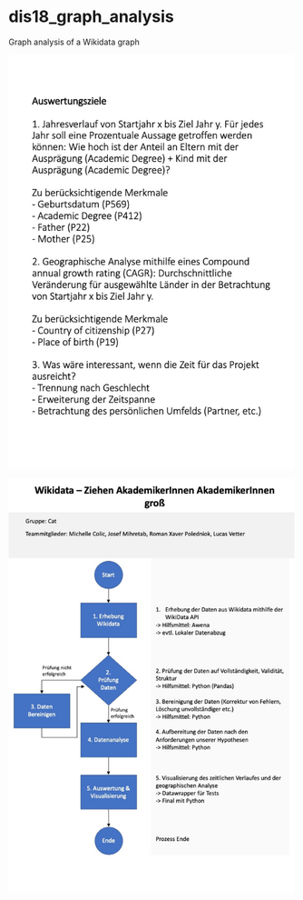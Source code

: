 # dis18_graph_analysis
Graph analysis of a Wikidata graph

![Auswärtungsziele](./slides/slide1.jpeg)

![Flussdiagramm](./slides/slide2.jpeg)